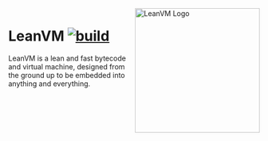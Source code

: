 <img align="right" src="https://github.com/adriantodt/leanvm/raw/main/resources/logo.svg" height="250" width="250" alt="LeanVM Logo">

LeanVM [![build](https://github.com/adriantodt/leanvm/actions/workflows/build.yml/badge.svg)](https://github.com/adriantodt/leanvm/actions/workflows/build.yml)
=========

LeanVM is a lean and fast bytecode and virtual machine, designed from the ground up to be embedded into anything and everything.
